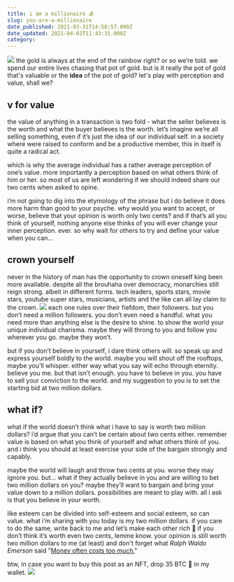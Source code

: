 ```yaml
---
title: i am a millionaire 💰
slug: you-are-a-millionaire
date_published: 2021-03-31T14:50:57.000Z
date_updated: 2021-04-02T11:43:31.000Z
category: 
---
```

![](https://images.unsplash.com/photo-1528557692780-8e7be39eafab?crop=entropy&amp;cs=tinysrgb&amp;fit=max&amp;fm=jpg&amp;ixid=MnwxNDIyNzR8MHwxfHNlYXJjaHwxOXx8cmFpbmJvd3xlbnwwfHx8fDE2MTcyMDEzNTc&amp;ixlib=rb-1.2.1&amp;q=80&amp;w=1080)
the gold is always at the end of the rainbow right? or so we’re told. we spend our entire lives chasing that pot of gold. but is it really the pot of gold that's valuable or the **idea** of the pot of gold? let's play with perception and value, shall we?

## v for value

the value of anything in a transaction is two fold - what the seller believes is the worth and what the buyer believes is the worth. let’s imagine we’re all selling something, even if it’s just the idea of our individual self. in a society where were raised to conform and be a productive member, this in itself is quite a radical act.

which is why the average individual has a rather average perception of one’s value. more importantly a perception based on what others think of him or her. so most of us are left wondering if we should indeed share our two cents when asked to opine.

i’m not going to dig into the etymology of the phrase but i do believe it does more harm than good to your psyche. why would you want to accept, or worse, believe that your opinion is worth only two cents? and if that’s all you think of yourself, nothing anyone else thinks of you will ever change your inner perception. ever. so why wait for others to try and define your value when you can…

## crown yourself

never in the history of man has the opportunity to crown oneself king been more available. despite all the brouhaha over democracy, monarchies still reign strong. albeit in different forms. tech leaders, sports stars, movie stars, youtube super stars, musicians, artists and the like can all lay claim to the crown.
![](https://images.unsplash.com/photo-1499026008573-50eedca8407b?crop=entropy&amp;cs=tinysrgb&amp;fit=max&amp;fm=jpg&amp;ixid=MnwxNDIyNzR8MHwxfHNlYXJjaHwxMHx8a2luZ3xlbnwwfHx8fDE2MTcyMDEzMTU&amp;ixlib=rb-1.2.1&amp;q=80&amp;w=1080)
each one rules over their fiefdom, their followers. but you don’t need a million followers. you don’t even need a handful. what you need more than anything else is the desire to shine. to show the world your unique individual charisma. maybe they will throng to you and follow you wherever you go. maybe they won’t.

but if you don’t believe in yourself, i dare think others will. so speak up and express yourself boldly to the world. maybe you will shout off the rooftops, maybe you’ll whisper. either way what you say will echo through eternity. believe you me. but that isn’t enough. you have to believe in you. you have to sell your conviction to the world. and my suggestion to you is to set the starting bid at two million dollars.

## what if?

what if the world doesn’t think what i have to say is worth two million dollars? i’d argue that you can’t be certain about two cents either. remember value is based on what you think of yourself and what others think of you. and i think you should at least exercise your side of the bargain strongly and capably.

maybe the world will laugh and throw two cents at you. worse they may ignore you. but… what if they actually believe in you and are willing to bet two million dollars on you? maybe they’ll want to bargain and bring your value down to a million dollars. possibilities are meant to play with. all i ask is that you believe in your worth.

like esteem can be divided into self-esteem and social esteem, so can value. what i’m sharing with you today is my two million dollars. if you care to do the same, write back to me and let’s make each other rich 🤑 if you don’t think it’s worth even two cents, lemme know. your opinion is still worth two million dollars to me (at least) and don't forget what *Ralph Waldo Emerson* said "[Money often costs too much.](__GHOST_URL__/wealth-poverty-playing-with-money/)"

btw, in case you want to buy this post as an NFT, drop 35 BTC 💎 in my wallet. 
![](https://images.unsplash.com/photo-1530037768512-3c9a22715452?crop=entropy&amp;cs=tinysrgb&amp;fit=max&amp;fm=jpg&amp;ixid=MnwxNDIyNzR8MHwxfHNlYXJjaHw3fHxtb25leSUyMGNoaWxkfGVufDB8fHx8MTYxNzIwMTE4NQ&amp;ixlib=rb-1.2.1&amp;q=80&amp;w=1080)
